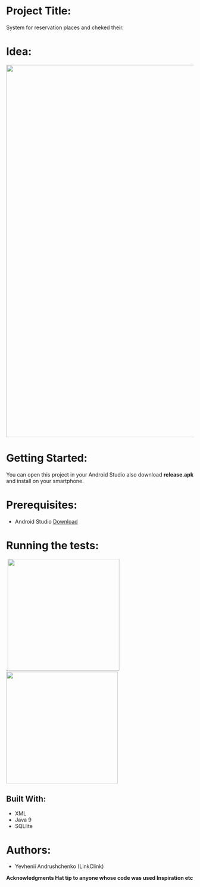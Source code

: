 
# Project Title:
System for reservation places and cheked their.

# Idea:
 <img src="https://sun9-28.userapi.com/mRRG6Aes2DbUUdLR00OwamxH5uiIj3aap0wzVg/np4pZshc7g8.jpg" width="1000">


# Getting Started:
You can open this project in your Android Studio also download **release.apk** and install on your smartphone.

# Prerequisites:
* Android Studio [Download](https://developer.android.com/studio)

# Running the tests:
.<img src="https://sun9-49.userapi.com/c857324/v857324661/170016/sQkZB877lwA.jpg" width="300">
 <img src="https://sun9-22.userapi.com/c857324/v857324661/170020/FfX4Nw_Bp8c.jpg" width="300">

## Built With:
* XML
* Java 9
* SQLlite

# Authors:
- Yevhenii Andrushchenko (LinkClink)


**Acknowledgments
Hat tip to anyone whose code was used
Inspiration
etc**


